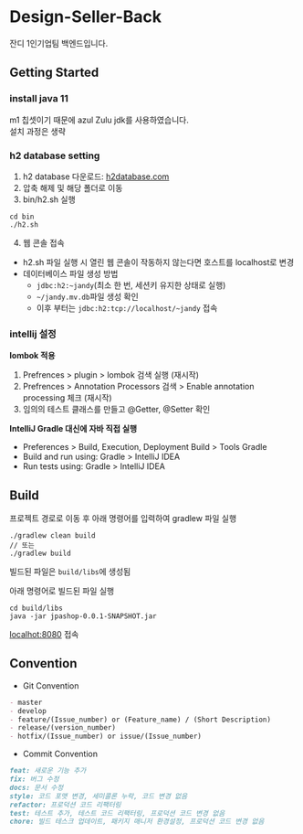 # Design-Seller-Back
잔디 1인기업팀 백엔드입니다.

## Getting Started
### install java 11
m1 칩셋이기 때문에 azul Zulu jdk를 사용하였습니다.  
설치 과정은 생략

### h2 database setting
1. h2 database 다운로드: [h2database.com](https://www.h2database.com/html/download.html)
2. 압축 해제 및 해당 폴더로 이동
3. bin/h2.sh 실행
```
cd bin
./h2.sh
```
4. 웹 콘솔 접속
- h2.sh 파일 실행 시 열린 웹 콘솔이 작동하지 않는다면 호스트를 localhost로 변경
- 데이터베이스 파일 생성 방법
    - `jdbc:h2:~jandy`(최소 한 번, 세션키 유지한 상태로 실행)
    - `~/jandy.mv.db`파일 생성 확인
    - 이후 부터는 `jdbc:h2:tcp://localhost/~jandy` 접속

### intellij 설정
**lombok 적용**
1. Prefrences > plugin > lombok 검색 실행 (재시작)
2. Prefrences > Annotation Processors 검색 > Enable annotation processing 체크 (재시작)
3. 임의의 테스트 클래스를 만들고 @Getter, @Setter 확인

**IntelliJ Gradle 대신에 자바 직접 실행**
- Preferences > Build, Execution, Deployment Build > Tools Gradle
- Build and run using: Gradle > IntelliJ IDEA
- Run tests using: Gradle > IntelliJ IDEA

## Build
프로젝트 경로로 이동 후 아래 명령어를 입력하여 gradlew 파일 실행
```
./gradlew clean build
// 또는
./gradlew build
```

빌드된 파일은 `build/libs`에 생성됨

아래 명령어로 빌드된 파일 실행
```
cd build/libs
java -jar jpashop-0.0.1-SNAPSHOT.jar
```

[localhot:8080](localhot:8080) 접속

## Convention
- Git Convention
```markdown
- master
- develop
- feature/(Issue_number) or (Feature_name) / (Short Description)
- release/(version_number)
- hotfix/(Issue_number) or issue/(Issue_number)
```
- Commit Convention
```markdown
feat: 새로운 기능 추가
fix: 버그 수정
docs: 문서 수정
style: 코드 포맷 변경, 세미콜론 누락, 코드 변경 없음
refactor: 프로덕션 코드 리팩터링
test: 테스트 추가, 테스트 코드 리팩터링, 프로덕션 코드 변경 없음
chore: 빌드 테스크 업데이트, 패키지 매니저 환경설정, 프로덕션 코드 변경 없음
```
